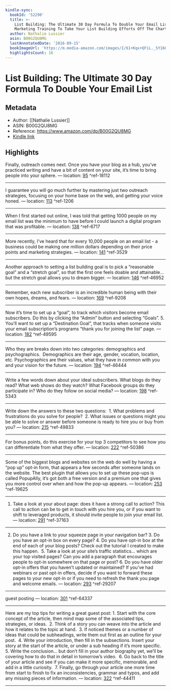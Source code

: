 ```yaml
---
kindle-sync:
  bookId: '52290'
  title: >-
    List Building: The Ultimate 30 Day Formula To Double Your Email List: Email
    Marketing Training To Take Your List Building Efforts Off The Charts
  author: Nathalie Lussier
  asin: B00G2QU8MG
  lastAnnotatedDate: '2016-09-15'
  bookImageUrl: 'https://m.media-amazon.com/images/I/61+Kqx+QFiL._SY160.jpg'
  highlightsCount: 16
---
```

# List Building: The Ultimate 30 Day Formula To Double Your Email List
## Metadata
* Author: [[Nathalie Lussier]]
* ASIN: B00G2QU8MG
* Reference: https://www.amazon.com/dp/B00G2QU8MG
* [Kindle link](kindle://book?action=open&asin=B00G2QU8MG)

## Highlights
Finally, outreach comes next. Once you have your blog as a hub, you’ve practiced writing and have a bit of content on your site, it’s time to bring people into your sphere. — location: [95](kindle://book?action=open&asin=B00G2QU8MG&location=95) ^ref-18112

---
I guarantee you will go much further by mastering just two outreach strategies, focusing on your home base on the web, and getting your voice honed. — location: [113](kindle://book?action=open&asin=B00G2QU8MG&location=113) ^ref-1206

---
When I first started out online, I was told that getting 1000 people on my email list was the minimum to have before I could launch a digital program that was profitable. — location: [138](kindle://book?action=open&asin=B00G2QU8MG&location=138) ^ref-6717

---
More recently, I’ve heard that for every 10,000 people on an email list - a business could be making one million dollars depending on their price points and marketing strategies. — location: [141](kindle://book?action=open&asin=B00G2QU8MG&location=141) ^ref-3529

---
Another approach to setting a list building goal is to pick a “reasonable goal” and a “stretch goal”, so that the first one feels doable and attainable… but the stretch goal allows you to dream bigger. — location: [146](kindle://book?action=open&asin=B00G2QU8MG&location=146) ^ref-46952

---
Remember, each new subscriber is an incredible human being with their own hopes, dreams, and fears. — location: [169](kindle://book?action=open&asin=B00G2QU8MG&location=169) ^ref-9208

---
Now it’s time to set up a “goal”, to track which visitors become email subscribers. Do this by clicking the “Admin” button and selecting “Goals”. 5. You’ll want to set up a “Destination Goal”, that tracks when someone visits your email subscription’s programs “thank you for joining the list” page. — location: [182](kindle://book?action=open&asin=B00G2QU8MG&location=182) ^ref-49595

---
Who they are breaks down into two categories: demographics and psychographics.  Demographics are their age, gender, vocation, location, etc. Psychographics are their values, what they have in common with you and your vision for the future. — location: [194](kindle://book?action=open&asin=B00G2QU8MG&location=194) ^ref-46444

---
Write a few words down about your ideal subscribers. What blogs do they read? What web shows do they watch? What Facebook groups do they participate in? Who do they follow on social media? — location: [198](kindle://book?action=open&asin=B00G2QU8MG&location=198) ^ref-5343

---
Write down the answers to these two questions:  1. What problems and frustrations do you solve for people?  2. What issues or questions might you be able to solve or answer before someone is ready to hire you or buy from you? — location: [215](kindle://book?action=open&asin=B00G2QU8MG&location=215) ^ref-49833

---
For bonus points, do this exercise for your top 3 competitors to see how you can differentiate from what they offer. — location: [222](kindle://book?action=open&asin=B00G2QU8MG&location=222) ^ref-50386

---
Some of the biggest blogs and websites on the web do well by having a “pop up” opt-in form, that appears a few seconds after someone lands on the website. The best plugin that allows you to set up these pop-ups is called PopupAlly, it’s got both a free version and a premium one that gives you more control over when and how the pop-up appears. — location: [253](kindle://book?action=open&asin=B00G2QU8MG&location=253) ^ref-19625

---
1. Take a look at your about page: does it have a strong call to action? This call to action can be to get in touch with you hire you, or if you want to shift to leveraged products, it should invite people to join your email list. — location: [291](kindle://book?action=open&asin=B00G2QU8MG&location=291) ^ref-37163

---
2. Do you have a link to your squeeze page in your navigation bar? 3. Do you have an opt-in box on every page? 4. Do you have opt-in box at the end of each of your blog posts? Check out the tutorial I created to make this happen.  5. Take a look at your site’s traffic statistics… which are your top visited pages? Can you add a paragraph that encourages people to opt-in somewhere on that page or post? 6. Do you have older opt-in offers that you haven’t updated or maintained? If you’ve had webinars or past opt-in offers, decide if you want to forward these pages to your new opt-in or if you need to refresh the thank you page and welcome emails. — location: [293](kindle://book?action=open&asin=B00G2QU8MG&location=293) ^ref-29207

---
guest posting — location: [301](kindle://book?action=open&asin=B00G2QU8MG&location=301) ^ref-64337

---
Here are my top tips for writing a great guest post: 1. Start with the core concept of the article, then mind map some of the associated tips, strategies, or ideas.  2. Think of a story you can weave into the article and how it relates to the topic at hand.  3. If noticed themes or a number of ideas that could be subheadings, write them out first as an outline for your post.  4. Write your introduction, then fill in the subsections. Insert your story at the start of the article, or under a sub heading if it’s more specific.  5. Write the conclusion… but don’t fill in your author biography yet, we’ll be covering how to do that in detail in tomorrow’s video.  6. Go back to the title of your article and see if you can make it more specific, memorable, and add in a little curiosity.  7. Finally, go through your article one more time from start to finish to fix an inconsistencies, grammar and typos, and add any missing pieces of information. — location: [322](kindle://book?action=open&asin=B00G2QU8MG&location=322) ^ref-44411

---
